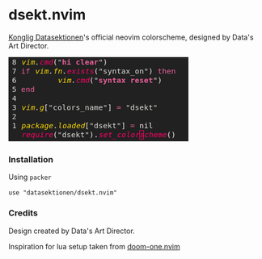 # dsekt.nvim
[Konglig Datasektionen](https://datasektionen.se/)'s official neovim colorscheme, designed by Data's Art Director.

![Alt text](public/image.png)

### Installation

Using `packer`

```
use "datasektionen/dsekt.nvim"
```

### Credits

Design created by Data's Art Director.

Inspiration for lua setup taken from [doom-one.nvim](https://github.com/NTBBloodbath/doom-one.nvim)